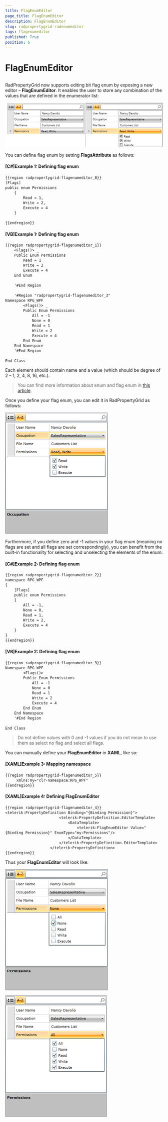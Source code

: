 ```yaml
---
title: FlagEnumEditor
page_title: FlagEnumEditor
description: FlagEnumEditor
slug: radpropertygrid-radenumeditor
tags: flagenumeditor
published: True
position: 6
---
```


# FlagEnumEditor



## 

RadPropertyGrid now supports editing bit flag enum by exposing a new editor – __FlagEnumEditor__. It enables the user to store any combination of the values that are defined in the enumerator list:


![Rad Property Grid Flag Enum Editor 5](images/RadPropertyGrid_FlagEnumEditor_5.png)

You can define flag enum by setting __FlagsAttribute__ as follows:
        



#### [C#]Example 1: Defining flag enum

	{{region radpropertygrid-flagenumeditor_0}}
	[Flags]
	public enum Permissions
		{
			Read = 1,
			Write = 2,
			Execute = 4
		}
	
	{{endregion}}



#### [VB]Example 1: Defining flag enum

	{{region radpropertygrid-flagenumeditor_1}}
	    <Flags()> _
	    Public Enum Permissions
	        Read = 1
	        Write = 2
	        Execute = 4
	    End Enum
	
	    '#End Region
	
	    '#Region "radpropertygrid-flagenumeditor_3"
	Namespace RPG_WPF
	        <Flags()> _
	        Public Enum Permissions
	            All = -1
	            None = 0
	            Read = 1
	            Write = 2
	            Execute = 4
	        End Enum
	    End Namespace
	    '#End Region
	
	End Class



Each element should contain name and a value (which should be degree of 2 – 1, 2, 4, 8, 16, etc.).
        

>You can find more information about enum and flag enum in [this article](http://msdn.microsoft.com/en-us/library/cc138362.aspx).
            

Once you define your flag enum, you can edit it in RadPropertyGrid as follows:       



![Rad Property Grid Flag Enum Editor 2](images/RadPropertyGrid_FlagEnumEditor_2.png)

Furthermore, if you define zero and -1 values in your flag enum (meaning no flags are set and all flags are set correspondingly), you can benefit from the built-in functionality for selecting and unselecting the elements of the enum:
        



#### [C#]Example 2: Defining flag enum

	{{region radpropertygrid-flagenumeditor_2}}
	namespace RPG_WPF
	{
	    [Flags]
	    public enum Permissions
	    {
	        All = -1,
	        None = 0,
	        Read = 1,
	        Write = 2,
	        Execute = 4
	    }
	}
	{{endregion}}



#### [VB]Example 2: Defining flag enum

	{{region radpropertygrid-flagenumeditor_3}}
	Namespace RPG_WPF
	        <Flags()> _
	        Public Enum Permissions
	            All = -1
	            None = 0
	            Read = 1
	            Write = 2
	            Execute = 4
	        End Enum
	    End Namespace
	    '#End Region
	
	End Class



>Do not define values with 0 and -1 values if you do not mean to use them as select no flag and select all flags.
          

You can manually define your __FlagEnumEditor__ in __XAML__, like so:
          

#### [XAML]Example 3: Mapping namespace 

	{{region radpropertygrid-flagenumeditor_5}}
	     xmlns:my="clr-namespace:RPG_WPF"
	{{endregion}}



#### [XAML]Example 4: Defining FlagEnumEditor

	{{region radpropertygrid-flagenumeditor_4}}
	<telerik:PropertyDefinition Binding="{Binding Permission}"> 
	                        <telerik:PropertyDefinition.EditorTemplate> 
	                            <DataTemplate> 
	                                <telerik:FlagEnumEditor Value="{Binding Permission}" EnumType="my:Permissions"/> 
	                            </DataTemplate> 
	                        </telerik:PropertyDefinition.EditorTemplate> 
	                    </telerik:PropertyDefinition>
	{{endregion}}



Thus your __FlagEnumEditor__ will look like:

        

![Rad Property Grid Flag Enum Editor 3](images/RadPropertyGrid_FlagEnumEditor_3.png)



![Rad Property Grid Flag Enum Editor 4](images/RadPropertyGrid_FlagEnumEditor_4.png)
